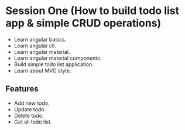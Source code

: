 # Session One (How to build todo list app & simple CRUD operations)

- Learn angular basics.
- Learn angular cli.
- Learn angular material.
- Learn angular material components.
- Build simple todo list application.
- Learn about MVC style.

## Features

- Add new todo.
- Update todo.
- Delete todo.
- Get all todo list.
